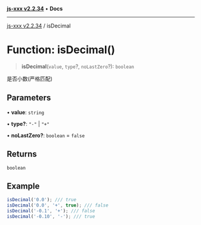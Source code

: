 [**js-xxx v2.2.34**](../README.md) • **Docs**

***

[js-xxx v2.2.34](../README.md) / isDecimal

# Function: isDecimal()

> **isDecimal**(`value`, `type`?, `noLastZero`?): `boolean`

是否小数(严格匹配)

## Parameters

• **value**: `string`

• **type?**: `"-"` \| `"+"`

• **noLastZero?**: `boolean` = `false`

## Returns

`boolean`

## Example

```ts
isDecimal('0.0'); /// true
isDecimal('0.0', '+', true); /// false
isDecimal('-0.1', '+'); /// false
isDecimal('-0.10', '-'); /// true
```
